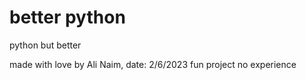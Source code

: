 # better python

 python but better

made with love by Ali Naim,
date: 2/6/2023
fun project
no experience

